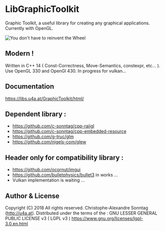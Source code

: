 # LibGraphicToolkit

Graphic Toolkit, a useful library for creating any graphical applications.
Currently with OpenGL.

![You don't have to reinvent the Wheel](https://libs.u4a.at/GraphicToolkit/you_don-t_have_to_reinvent_the_wheel.jpg)

## Modern ! 
Written in C++ 14 ( Const-Correctness, Move-Semantics, constexpr, etc... ).
Use OpenGL 330 and OpenGl 430.
In progress for vulkan...

## Documentation
<https://libs.u4a.at/GraphicToolkit/html/>

##  Dependent library :
* <https://github.com/c-sonntag/cpp-raiigl>
* <https://github.com/c-sonntag/cpp-embedded-resource> 
* <https://github.com/g-truc/glm>
* <https://github.com/nigels-com/glew>

##  Header only for compatibility library :
* <https://github.com/ocornut/imgui>
* <https://github.com/bulletphysics/bullet3> in works ...
* Vulkan implementation is waiting ... 

## Author & License
Copyright (C) 2018 All rights reserved.
Christophe-Alexandre Sonntag (http://u4a.at).
Distributed under the terms of the  :
GNU LESSER GENERAL PUBLIC LICENSE v3 ( LGPL v3 )
<https://www.gnu.org/licenses/lgpl-3.0.en.html>
